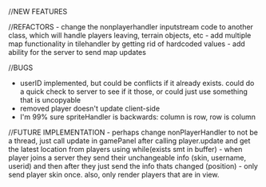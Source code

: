 //NEW FEATURES


//REFACTORS
	- change the nonplayerhandler inputstream code to another class, which will handle players leaving, terrain objects, etc
	- add multiple map functionality in tilehandler by getting rid of hardcoded values
	- add ability for the server to send map updates
	

//BUGS
 - userID implemented, but could be conflicts if it already exists. could do a quick check to server to see if it those, or could just use something that is uncopyable
 - removed player doesn't update client-side
 - I'm 99% sure spriteHandler is backwards: column is row, row is column


//FUTURE IMPLEMENTATION
	- perhaps change nonPlayerHandler to not be a thread, just call update in gamePanel after calling player.update and get the latest location from players using while(exists smt in buffer)
	- when player joins a server they send their unchangeable info (skin, username, userid) and then after they just send the info thats changed (position)
	- only send player skin once. also, only render players that are in view. 


